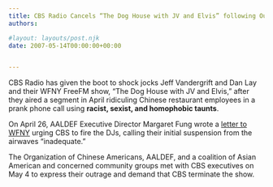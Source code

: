 ```yaml
---
title: CBS Radio Cancels “The Dog House with JV and Elvis” following Outrage over Racist, Sexist, and Homophobic Programming
authors: 

#layout: layouts/post.njk
date: 2007-05-14T00:00:00+00:00


---
```


CBS Radio has given the boot to shock jocks Jeff Vandergrift and Dan Lay and their WFNY FreeFM show, “The Dog House with JV and Elvis,” after they aired a segment in April ridiculing Chinese restaurant employees in a prank phone call using **racist, sexist, and homophobic taunts**.

On April 26, AALDEF Executive Director Margaret Fung wrote a [letter to WFNY](/uploads/pdf/CBS-Doghouseltr2007-4-26.pdf) urging CBS to fire the DJs, calling their initial suspension from the airwaves “inadequate.” 

The Organization of Chinese Americans, AALDEF, and a coalition of Asian American and concerned community groups met with CBS executives on May 4 to express their outrage and demand that CBS terminate the show.
